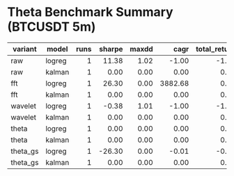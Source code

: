 # Theta Benchmark Summary (BTCUSDT 5m)

| variant | model | runs | sharpe | maxdd | cagr | total_return | trades | fees |
|---|---|---:|---:|---:|---:|---:|---:|---:|
| raw | logreg | 1 | 11.38 | 1.02 | -1.00 | -1.00 | 12 | 6.85 |
| raw | kalman | 1 | 0.00 | 0.00 | 0.00 | 0.00 | 0 | 0.00 |
| fft | logreg | 1 | 26.30 | 0.00 | 3882.68 | 0.99 | 4 | 6.72 |
| fft | kalman | 1 | 0.00 | 0.00 | 0.00 | 0.00 | 0 | 0.00 |
| wavelet | logreg | 1 | -0.38 | 1.01 | -1.00 | -1.02 | 6 | 6.77 |
| wavelet | kalman | 1 | 0.00 | 0.00 | 0.00 | 0.00 | 0 | 0.00 |
| theta | logreg | 1 | 0.00 | 0.00 | 0.00 | 0.00 | 0 | 0.00 |
| theta | kalman | 1 | 0.00 | 0.00 | 0.00 | 0.00 | 0 | 0.00 |
| theta_gs | logreg | 1 | -26.30 | 0.00 | -0.01 | -0.00 | 2 | 2.25 |
| theta_gs | kalman | 1 | 0.00 | 0.00 | 0.00 | 0.00 | 0 | 0.00 |
